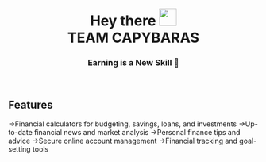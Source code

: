 <h1 align= "center"> Hey there <img src="https://media.giphy.com/media/hvRJCLFzcasrR4ia7z/giphy.gif" width="35px"><br> TEAM CAPYBARAS</h1>

<h3 align="center">Earning is a New Skill 🤩</h3>
<br>

## Features

->Financial calculators for budgeting, savings, loans, and investments
->Up-to-date financial news and market analysis
->Personal finance tips and advice
->Secure online account management
->Financial tracking and goal-setting tools


